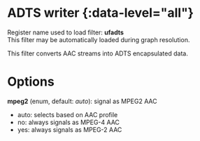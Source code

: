 <!-- automatically generated - do not edit, patch gpac/applications/gpac/gpac.c -->

# ADTS writer  {:data-level="all"}  
  
Register name used to load filter: __ufadts__  
This filter may be automatically loaded during graph resolution.  
  
This filter converts AAC streams into ADTS encapsulated data.  
  

# Options    
  
<a id="mpeg2">__mpeg2__</a> (enum, default: _auto_): signal as MPEG2 AAC  

- auto: selects based on AAC profile  
- no: always signals as MPEG-4 AAC  
- yes: always signals as MPEG-2 AAC  
  
  
